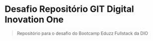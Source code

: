 # Desafio Repositório GIT Digital Inovation One

>Repositório para o desafio do Bootcamp Eduzz Fullstack da DIO
